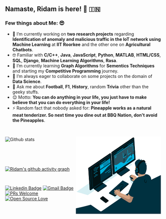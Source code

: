 ## Namaste, Ridam is here! 🙏 🇮🇳

### Few things about Me: 😎

- 🔭 I’m currently working on **two research projects** regarding **Identification of anomaly and malicious traffic in the IoT network using Machine Learning** at **IIT Roorkee** and the other one on **Agricultural Chatbots**.
- 🤓 Familiar with **C/C++**, **Java**, **JavaScript**, **Python**, **MATLAB**, **HTML/CSS**, **SQL**, **Django**, **Machine Learning Algorithms**, **Rasa**.
- 🌱 I’m currently learning **Graph Algorithms** for **Sementics Techniques** and starting my **Competitive Programming** journey.
- 👯 I’m always eager to collaborate on some projects on the domain of **Data Science**.
- 💬 Ask me about **Football**, **F1**, **History**, random **Trivia** other than the geeky stuffs.
- 😌 Motto: **You can do anything in your life, you just have to make believe that you can do everything in your life!**
- ⚡ Random fact that nobody asked for: **Pineapple works as a natural meat tenderizer. So next time you dine out at BBQ Nation, don't avoid the Pineapples**.

<br>

<a href=""><img src="https://github.com/iAbhishekBasu/iAbhishekBasu/blob/main/Pics/gif.gif" align="right" width="275" height="250" /></a>

![Github stats](https://github-readme-stats.vercel.app/api?username=rhazra-003&theme=onedark&show_icons=true&count_private=true)<br>

<br>
<br>
<br>

[![Ridam's github activity graph](https://activity-graph.herokuapp.com/graph?username=rhazra-003&theme=react-dark)](https://github.com/ashutosh00710/github-readme-activity-graph)

<br>

[![Linkedin Badge](https://img.shields.io/badge/-algoridam003-blue?style=flat-square&logo=Linkedin&logoColor=white&link=https://www.linkedin.com/in/algoridam003/)](https://www.linkedin.com/in/algoridam003/)
[![Gmail Badge](https://img.shields.io/badge/-rhazra0602@gmail.com-c14438?style=flat-square&logo=Gmail&logoColor=white&link=mailto:rhazra0602@gmail.com)](mailto:rhazra0602@gmail.com)
[![PRs Welcome](https://img.shields.io/badge/PRs-welcome-brightgreen.svg?style=flat&logo=github)](https://github.com/rhazra-003) [![Open Source Love](https://badges.frapsoft.com/os/v2/open-source.svg?v=103)](https://github.com/rhazra-003)
